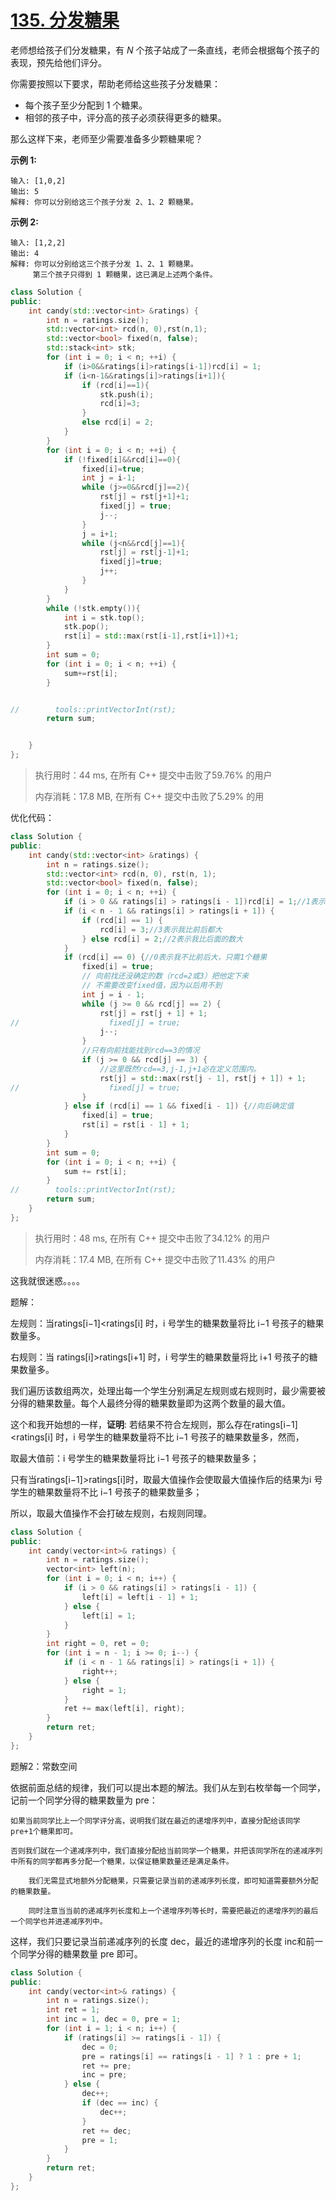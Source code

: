 # [135. 分发糖果](https://leetcode-cn.com/problems/candy/)

老师想给孩子们分发糖果，有 *N* 个孩子站成了一条直线，老师会根据每个孩子的表现，预先给他们评分。

你需要按照以下要求，帮助老师给这些孩子分发糖果：

- 每个孩子至少分配到 1 个糖果。
- 相邻的孩子中，评分高的孩子必须获得更多的糖果。

那么这样下来，老师至少需要准备多少颗糖果呢？

**示例 1:**

```
输入: [1,0,2]
输出: 5
解释: 你可以分别给这三个孩子分发 2、1、2 颗糖果。
```

**示例 2:**

```
输入: [1,2,2]
输出: 4
解释: 你可以分别给这三个孩子分发 1、2、1 颗糖果。
     第三个孩子只得到 1 颗糖果，这已满足上述两个条件。
```

```c++
class Solution {
public:
    int candy(std::vector<int> &ratings) {
        int n = ratings.size();
        std::vector<int> rcd(n, 0),rst(n,1);
        std::vector<bool> fixed(n, false);
        std::stack<int> stk;
        for (int i = 0; i < n; ++i) {
            if (i>0&&ratings[i]>ratings[i-1])rcd[i] = 1;
            if (i<n-1&&ratings[i]>ratings[i+1]){
                if (rcd[i]==1){
                    stk.push(i);
                    rcd[i]=3;
                }
                else rcd[i] = 2;
            }
        }
        for (int i = 0; i < n; ++i) {
            if (!fixed[i]&&rcd[i]==0){
                fixed[i]=true;
                int j = i-1;
                while (j>=0&&rcd[j]==2){
                    rst[j] = rst[j+1]+1;
                    fixed[j] = true;
                    j--;
                }
                j = i+1;
                while (j<n&&rcd[j]==1){
                    rst[j] = rst[j-1]+1;
                    fixed[j]=true;
                    j++;
                }
            }
        }
        while (!stk.empty()){
            int i = stk.top();
            stk.pop();
            rst[i] = std::max(rst[i-1],rst[i+1])+1;
        }
        int sum = 0;
        for (int i = 0; i < n; ++i) {
            sum+=rst[i];
        }


//        tools::printVectorInt(rst);
        return sum;


    }
};
```

> 执行用时：44 ms, 在所有 C++ 提交中击败了59.76% 的用户
>
> 内存消耗：17.8 MB, 在所有 C++ 提交中击败了5.29% 的用

优化代码：

```c++
class Solution {
public:
    int candy(std::vector<int> &ratings) {
        int n = ratings.size();
        std::vector<int> rcd(n, 0), rst(n, 1);
        std::vector<bool> fixed(n, false);
        for (int i = 0; i < n; ++i) {
            if (i > 0 && ratings[i] > ratings[i - 1])rcd[i] = 1;//1表示我比前面的数大
            if (i < n - 1 && ratings[i] > ratings[i + 1]) {
                if (rcd[i] == 1) {
                    rcd[i] = 3;//3表示我比前后都大
                } else rcd[i] = 2;//2表示我比后面的数大
            }
            if (rcd[i] == 0) {//0表示我不比前后大，只需1个糖果
                fixed[i] = true;
                // 向前找还没确定的数（rcd=2或3）把他定下来
                // 不需要改变fixed值，因为以后用不到
                int j = i - 1;
                while (j >= 0 && rcd[j] == 2) {
                    rst[j] = rst[j + 1] + 1;
//                    fixed[j] = true;
                    j--;
                }
                //只有向前找能找到rcd==3的情况
                if (j >= 0 && rcd[j] == 3) {
                    //这里既然rcd==3,j-1,j+1必在定义范围内。
                    rst[j] = std::max(rst[j - 1], rst[j + 1]) + 1;
//                    fixed[j] = true;                    
                }
            } else if (rcd[i] == 1 && fixed[i - 1]) {//向后确定值
                fixed[i] = true;
                rst[i] = rst[i - 1] + 1;
            }
        }
        int sum = 0;
        for (int i = 0; i < n; ++i) {
            sum += rst[i];
        }
//        tools::printVectorInt(rst);
        return sum;
    }
};
```

> 执行用时：48 ms, 在所有 C++ 提交中击败了34.12% 的用户
>
> 内存消耗：17.4 MB, 在所有 C++ 提交中击败了11.43% 的用户

这我就很迷惑。。。。

题解：

左规则：当ratings[i−1]<ratings[i]​ 时，i 号学生的糖果数量将比 i−1 号孩子的糖果数量多。

右规则：当 ratings[i]>ratings[i+1] 时，i 号学生的糖果数量将比 i+1 号孩子的糖果数量多。

我们遍历该数组两次，处理出每一个学生分别满足左规则或右规则时，最少需要被分得的糖果数量。每个人最终分得的糖果数量即为这两个数量的最大值。

这个和我开始想的一样，**证明**: 若结果不符合左规则，那么存在ratings[i−1]<ratings[i] 时，i 号学生的糖果数量将不比 i−1 号孩子的糖果数量多，然而，

取最大值前：i 号学生的糖果数量将比 i−1 号孩子的糖果数量多；

只有当ratings[i−1]>ratings[i]时，取最大值操作会使取最大值操作后的结果为i 号学生的糖果数量将不比 i−1 号孩子的糖果数量多；

所以，取最大值操作不会打破左规则，右规则同理。

```c++
class Solution {
public:
    int candy(vector<int>& ratings) {
        int n = ratings.size();
        vector<int> left(n);
        for (int i = 0; i < n; i++) {
            if (i > 0 && ratings[i] > ratings[i - 1]) {
                left[i] = left[i - 1] + 1;
            } else {
                left[i] = 1;
            }
        }
        int right = 0, ret = 0;
        for (int i = n - 1; i >= 0; i--) {
            if (i < n - 1 && ratings[i] > ratings[i + 1]) {
                right++;
            } else {
                right = 1;
            }
            ret += max(left[i], right);
        }
        return ret;
    }
};
```

题解2：常数空间

依据前面总结的规律，我们可以提出本题的解法。我们从左到右枚举每一个同学，记前一个同学分得的糖果数量为 pre：

    如果当前同学比上一个同学评分高，说明我们就在最近的递增序列中，直接分配给该同学 pre+1个糖果即可。
    
    否则我们就在一个递减序列中，我们直接分配给当前同学一个糖果，并把该同学所在的递减序列中所有的同学都再多分配一个糖果，以保证糖果数量还是满足条件。
    
        我们无需显式地额外分配糖果，只需要记录当前的递减序列长度，即可知道需要额外分配的糖果数量。
    
        同时注意当当前的递减序列长度和上一个递增序列等长时，需要把最近的递增序列的最后一个同学也并进递减序列中。

这样，我们只要记录当前递减序列的长度 dec，最近的递增序列的长度 inc和前一个同学分得的糖果数量 pre 即可。

```c++
class Solution {
public:
    int candy(vector<int>& ratings) {
        int n = ratings.size();
        int ret = 1;
        int inc = 1, dec = 0, pre = 1;
        for (int i = 1; i < n; i++) {
            if (ratings[i] >= ratings[i - 1]) {
                dec = 0;
                pre = ratings[i] == ratings[i - 1] ? 1 : pre + 1;
                ret += pre;
                inc = pre;
            } else {
                dec++;
                if (dec == inc) {
                    dec++;
                }
                ret += dec;
                pre = 1;
            }
        }
        return ret;
    }
};
```






